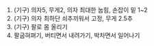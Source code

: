   

1. (기구) 의자5, 무게2, 의자 최대한 눕힘, 손잡이 밑 1~2
2. (기구) 의자 최하단 쇠추끼워서 고정, 무게 2.5추
3. (기구) 팔로 몸 올리기
4. 팔굽혀펴기, 버티면서 내려가기, 박차면서 일어나기